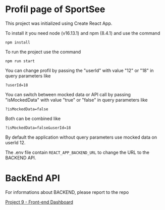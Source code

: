 # Profil page of SportSee

This project was initialized using Create React App.

To install it you need node (v16.13.1) and npm (8.4.1) and use the command

`npm install`

To run the project use the command

`npm run start`

You can change profil by passing the "userId" with value "12" or "18" in query parameters like

`?userId=18`

You can switch between mocked data or API call by passing "isMockedData" with value "true" or "false" in query parameters like

`?isMockedData=false`

Both can be combined like

`?isMockedData=false&userId=18`

By default the application without query parameters use mocked data on userId 12.

The .env file contain `REACT_APP_BACKEND_URL` to change the URL to the BACKEND API.

# BackEnd API

For informations about BACKEND, please report to the repo

[Project 9 - Front-end Dashboard](https://github.com/OpenClassrooms-Student-Center/P9-front-end-dashboard)
